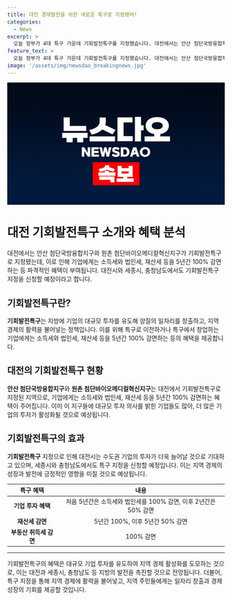 ```yaml
---
title: 대전 경제발전을 위한 새로운 특구로 지정됐어!
categories:
  - News
excerpt: >
  오늘 정부가 4대 특구 가운데 기회발전특구를 지정했습니다. 대전에서는 안산 첨단국방융합지구와 원촌 첨단바이오메디컬혁신지구가 선정됐는데, 이로 인해 특구로 이전하거나 창업하는 기업에는 소득세와 법인세를 5년간 100%, 이후 2년간 50% 감면하며, 재산세와 부동산 취득세도 감면한다고 합니다. 대전시는 기회발전특구로 인한 투자 활성화를 기대하고 있으며, 세종시와 충청남도도 특구 신청을 예정하고 있는 상황입니다. 기업의 투자로 지역 경제와 주민의 발전을 기대하는 이번 정책에 관심이 모아질 것으로 전망됩니다.
feature_text: >
  오늘 정부가 4대 특구 가운데 기회발전특구를 지정했습니다. 대전에서는 안산 첨단국방융합지구와 원촌 첨단바이오메디컬혁신지구가 선정됐는데, 이로 인해 특구로 이전하거나 창업하는 기업에는 소득세와 법인세를 5년간 100%, 이후 2년간 50% 감면하며, 재산세와 부동산 취득세도 감면한다고 합니다. 대전시는 기회발전특구로 인한 투자 활성화를 기대하고 있으며, 세종시와 충청남도도 특구 신청을 예정하고 있는 상황입니다. 기업의 투자로 지역 경제와 주민의 발전을 기대하는 이번 정책에 관심이 모아질 것으로 전망됩니다.
image: '/assets/img/newsdao_breakingnews.jpg'
---
```


<p><img src="/assets/img/newsdao_breakingnews.jpg" alt="implanttips 속보" /></p>

<h1>대전 기회발전특구 소개와 혜택 분석</h1>

<p data-ke-size="size16">대전에서는 안산 첨단국방융합지구와 원촌 첨단바이오메디컬혁신지구가 기회발전특구로 지정됐는데, 이로 인해 기업에게는 소득세와 법인세, 재산세 등을 5년간 100% 감면하는 등 파격적인 혜택이 부여됩니다. 대전시와 세종시, 충청남도에서도 기회발전특구 지정을 신청할 예정이라고 합니다.</p>

<h2 data-ke-size="size26">기회발전특구란?</h2>

<p><b>기회발전특구</b>는 지방에 기업의 대규모 투자를 유도해 양질의 일자리를 창출하고, 지역 경제의 활력을 불어넣는 정책입니다. 이를 위해 특구로 이전하거나 특구에서 창업하는 기업에게는 소득세와 법인세, 재산세 등을 5년간 100% 감면하는 등의 혜택을 제공합니다.</p>

<h2 data-ke-size="size26">대전의 기회발전특구 현황</h2>

<p><b>안산 첨단국방융합지구</b>와 <b>원촌 첨단바이오메디컬혁신지구</b>는 대전에서 기회발전특구로 지정된 지역으로, 기업에게는 소득세와 법인세, 재산세 등을 5년간 100% 감면하는 혜택이 주어집니다. 이미 이 지구들에 대규모 투자 의사를 밝힌 기업들도 많아, 더 많은 기업의 투자가 활성화될 것으로 예상됩니다.</p>

<h2 data-ke-size="size26">기회발전특구의 효과</h2>

<p><b>기회발전특구</b> 지정으로 인해 대전시는 수도권 기업의 투자가 더욱 늘어날 것으로 기대하고 있으며, 세종시와 충청남도에서도 특구 지정을 신청할 예정입니다. 이는 지역 경제의 성장과 발전에 긍정적인 영향을 미칠 것으로 예상됩니다.</p>

<table>
<thead>
<tr>
<th>특구 혜택</th>
<th>내용</th>
</tr>
</thead>
<tbody>
<tr>
<td style="text-align: center; height: 17px;"><b>기업 투자 혜택</b></td>
<td style="text-align: center; height: 17px;">처음 5년간은 소득세와 법인세를 100% 감면, 이후 2년간은 50% 감면</td>
</tr>
<tr>
<td style="text-align: center; height: 17px;"><b>재산세 감면</b></td>
<td style="text-align: center; height: 17px;">5년간 100%, 이후 5년간 50% 감면</td>
</tr>
<tr>
<td style="text-align: center; height: 17px;"><b>부동산 취득세 감면</b></td>
<td style="text-align: center; height: 17px;">100% 감면</td>
</tr>
</tbody>
</table>

<hr>

<p data-ke-size="size16">기회발전특구의 혜택은 대규모 기업 투자를 유도하여 지역 경제 활성화를 도모하는 것으로, 이는 대전과 세종시, 충청남도 등 지방의 발전을 촉진할 것으로 전망됩니다. 더불어, 특구 지정을 통해 지역 경제에 활력을 불어넣고, 지역 주민들에게는 일자리 창출과 경제 성장의 기회를 제공할 것입니다.</p>

